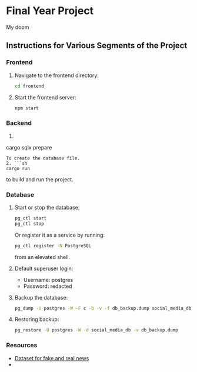 # Final Year Project
My doom

## Instructions for Various Segments of the Project

### Frontend
1. Navigate to the frontend directory:
   ```sh
   cd frontend
   ```
2. Start the frontend server:
   ```sh
   npm start
   ```

### Backend
1. ```sh
cargo sqlx prepare
```
To create the database file.
2. ```sh
cargo run
```
to build and run the project.


### Database
1. Start or stop the database:
   ```sh
   pg_ctl start
   pg_ctl stop
   ```
   Or register it as a service by running:
   ```sh
   pg_ctl register -N PostgreSQL
   ```
   from an elevated shell.

2. Default superuser login:
   - Username: postgres
   - Password: redacted

3. Backup the database:
   ```sh
   pg_dump -U postgres -W -F c -b -v -f db_backup.dump social_media_db
   ```
4. Restoring backup:
   ```sh
   pg_restore -U postgres -W -d social_media_db -v db_backup.dump
   ```


### Resources
- [Dataset for fake and real news](https://www.kaggle.com/datasets/clmentbisaillon/fake-and-real-news-dataset)
- 